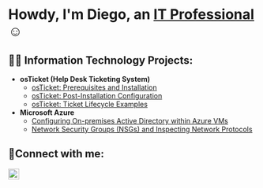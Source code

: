 <h1>Howdy, I'm Diego, an <a href="https://linkedin.com/in/diego-hernandez-61a947265">IT Professional</a>☺</h1>

<h2>👨‍💻 Information Technology Projects:</h2>

- <b>osTicket (Help Desk Ticketing System)</b>
  - [osTicket: Prerequisites and Installation](https://github.com/Diego1Hernandez/osticket-prereqs)
  - [osTicket: Post-Installation Configuration](https://github.com/Diego1Hernandez/post-install-config)
  - [osTicket: Ticket Lifecycle Examples](https://github.com/Diego1Hernandez/ticket-lifecycle)
- <b>Microsoft Azure</b>
  - [Configuring On-premises Active Directory within Azure VMs](https://github.com/Diego1Hernandez/configure-ad)
  - [Network Security Groups (NSGs) and Inspecting Network Protocols](https://github.com/Diego1Hernandez/azure-network-protocols)

<h2>🤳Connect with me:</h2>

[<img align="left" alt="Diego | LinkedIn" width="22px" src="https://cdn.jsdelivr.net/npm/simple-icons@v3/icons/linkedin.svg" />][linkedin]


[linkedin]: https://linkedin.com/in/diego-hernandez-61a947265
